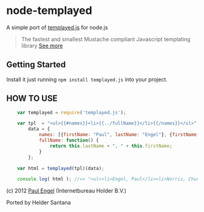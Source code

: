 node-templayed
==============

A simple port of [templayed.js][templayed] for node.js

> The fastest and smallest Mustache compliant Javascript templating library
[See more][templayed]

## Getting Started
Install it just running `npm install templayed.js` into your project.

## HOW TO USE
```js
    var templayed = require('templayed.js');

    var tpl  = "<ul>{{#names}}<li>{{../fullName}}</li>{{/names}}</ul>",
        data = {
            names: [{firstName: "Paul", lastName: "Engel"}, {firstName: "Chunk", lastName: "Norris"}],
            fullName: function() {
                return this.lastName + ", " + this.firstName;
            }
        };

    var html = templayed(tpl)(data);

    console.log( html ); //=> "<ul><li>Engel, Paul</li><li>Norris, Chunk</li></ul>";
```

(c) 2012 [Paul Engel][author] (Internetbureau Holder B.V.)

Ported by Helder Santana

[templayed]: https://github.com/archan937/templayed.js
[author]: https://github.com/archan937